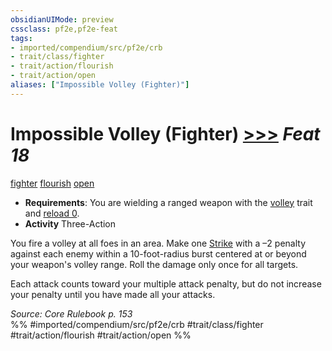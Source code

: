 ```yaml
---
obsidianUIMode: preview
cssclass: pf2e,pf2e-feat
tags:
- imported/compendium/src/pf2e/crb
- trait/class/fighter
- trait/action/flourish
- trait/action/open
aliases: ["Impossible Volley (Fighter)"]
---
```

# Impossible Volley (Fighter)  [>>>](chapter-9-playing-the-game.md#Actions "Three-Action") *Feat 18*  
[fighter](rules/traits/fighter.md)  [flourish](flourish.md)  [open](open.md)  

- **Requirements**: You are wielding a ranged weapon with the [volley](volley.md) trait and [reload 0](reload.md).
- **Activity** Three-Action

You fire a volley at all foes in an area. Make one [Strike](strike.md) with a –2 penalty against each enemy within a 10-foot-radius burst centered at or beyond your weapon's volley range. Roll the damage only once for all targets.

Each attack counts toward your multiple attack penalty, but do not increase your penalty until you have made all your attacks.

*Source: Core Rulebook p. 153*  
%% #imported/compendium/src/pf2e/crb #trait/class/fighter #trait/action/flourish #trait/action/open %%